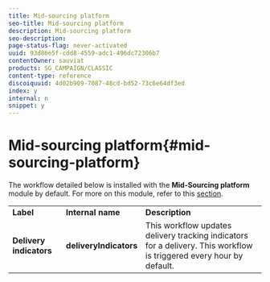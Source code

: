 ```yaml
---
title: Mid-sourcing platform
seo-title: Mid-sourcing platform
description: Mid-sourcing platform
seo-description: 
page-status-flag: never-activated
uuid: 93d86e5f-cdd8-4559-adc1-496dc72306b7
contentOwner: sauviat
products: SG_CAMPAIGN/CLASSIC
content-type: reference
discoiquuid: 4d02b909-7087-48cd-bd52-73c6e64df3ed
index: y
internal: n
snippet: y
---
```


# Mid-sourcing platform{#mid-sourcing-platform}

The workflow detailed below is installed with the **Mid-Sourcing platform** module by default. For more on this module, refer to this [section](../../installation/using/mid-sourcing-deployment.md).

<table> 
 <tbody> 
  <tr> 
   <td> <strong>Label</strong><br /> </td> 
   <td> <strong>Internal name</strong><br /> </td> 
   <td> <strong>Description</strong><br /> </td> 
  </tr> 
  <tr> 
   <td> <strong>Delivery indicators</strong><br /> </td> 
   <td> <strong>deliveryIndicators</strong><br /> </td> 
   <td> This workflow updates delivery tracking indicators for a delivery. This workflow is triggered every hour by default.<br /> </td> 
  </tr> 
 </tbody> 
</table>

